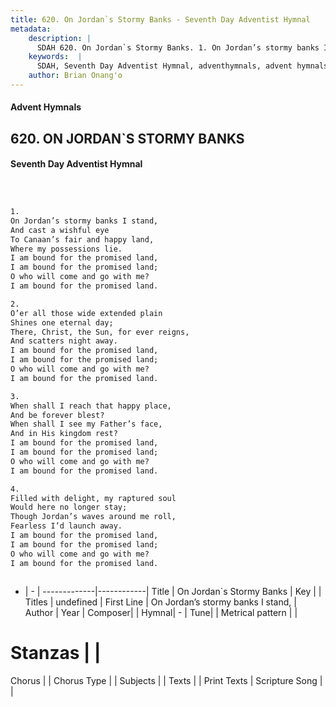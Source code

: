 ```yaml
---
title: 620. On Jordan`s Stormy Banks - Seventh Day Adventist Hymnal
metadata:
    description: |
      SDAH 620. On Jordan`s Stormy Banks. 1. On Jordan’s stormy banks I stand, And cast a wishful eye To Canaan’s fair and happy land, Where my possessions lie. I am bound for the promised land, I am bound for the promised land; O who will come and go with me? I am bound for the promised land.
    keywords:  |
      SDAH, Seventh Day Adventist Hymnal, adventhymnals, advent hymnals, On Jordan`s Stormy Banks, On Jordan’s stormy banks I stand, 
    author: Brian Onang'o
---
```


#### Advent Hymnals
## 620. ON JORDAN`S STORMY BANKS
#### Seventh Day Adventist Hymnal

```txt



1.
On Jordan’s stormy banks I stand,
And cast a wishful eye
To Canaan’s fair and happy land,
Where my possessions lie.
I am bound for the promised land,
I am bound for the promised land;
O who will come and go with me?
I am bound for the promised land.

2.
O’er all those wide extended plain
Shines one eternal day;
There, Christ, the Sun, for ever reigns,
And scatters night away.
I am bound for the promised land,
I am bound for the promised land;
O who will come and go with me?
I am bound for the promised land.

3.
When shall I reach that happy place,
And be forever blest?
When shall I see my Father’s face,
And in His kingdom rest?
I am bound for the promised land,
I am bound for the promised land;
O who will come and go with me?
I am bound for the promised land.

4.
Filled with delight, my raptured soul
Would here no longer stay;
Though Jordan’s waves around me roll,
Fearless I’d launch away.
I am bound for the promised land,
I am bound for the promised land;
O who will come and go with me?
I am bound for the promised land.



```

- |   -  |
-------------|------------|
Title | On Jordan`s Stormy Banks |
Key |  |
Titles | undefined |
First Line | On Jordan’s stormy banks I stand, |
Author | 
Year | 
Composer|  |
Hymnal|  - |
Tune|  |
Metrical pattern | |
# Stanzas |  |
Chorus |  |
Chorus Type |  |
Subjects |  |
Texts |  |
Print Texts | 
Scripture Song |  |
  
